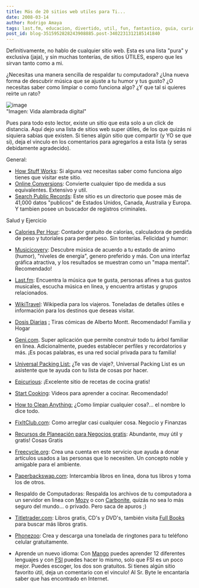 ```yaml
---
title: Más de 20 sitios web utiles para Ti...
date: 2008-03-14
author: Rodrigo Amaya
tags: last.fm, educacion, divertido, util, fun, fantastico, guia, curioso
post_id: blog-3515952828243908885.post-3402231312185141840
---
```


Definitivamente, no hablo de cualquier sitio web. Esta es una lista "pura" y exclusiva (jaja), y sin muchas tonterías, de sitios ÚTILES, espero que les sirvan tanto como a mi.

¿Necesitas una manera sencilla de respaldar tu computadora? ¿Una nueva forma de descubrir música que se ajuste a tu humor y tus gusto? ¿O necesitas saber como limpiar o como funciona algo? ¿Y que tal si quieres reírte un rato?

![image](https://bp0.blogger.com/_ayvorITawE4/R9qdPuJ25DI/AAAAAAAAAl8/PnSz8iNi630/s200/wired.jpg)    
"Imagen: Vida alambrada
digital"

Pues para todo esto lector, existe un sitio que esta solo a un click de distancia. Aquí dejo una lista de sitios web super útiles, de los que quizás ni siquiera sabias que existen. Si tienes algún sitio que compartir (y YO se que si), deja el vinculo en los comentarios para agregarlos a esta lista (y seras debidamente agradecido).

General:

- [How Stuff Works](https://www.howstuffworks.com/): Si alguna vez necesitas saber como funciona algo tienes que visitar este sitio.
- [Online Conversions](https://www.onlineconversion.com/): Convierte cualquier tipo de medida a sus equivalentes. Extensivo y util.
- [Search Public Records](https://www.searchsystems.net/): Este sitio es un directorio que posee más de 41,000 datos "publicos" de Estados Unidos, Canada, Australia y Europa. Y tambien posee un buscador de registros criminales.

Salud y Ejercicio

- [Calories Per Hour](https://www.caloriesperhour.com/): Contador gratuito de calorías, calculadora de perdida de peso y tutoriales para perder peso. Sin tonterías.
Felicidad y humor:

- [Musicicovery](https://musicovery.com/): Descubre música de acuerdo a tu estado de animo (humor), "niveles de energía", genero preferido y más. Con una interfaz gráfica atractiva, y los resultados se muestran como un "mapa mental". Recomendado!
- [Last.fm](https://www.last.fm/): Encuentra la música que te gusta, personas afines a tus gustos musicales, escucha música en linea, y encuentra artistas y grupos relacionados.
- [WikiTravel](https://wikitravel.org/en/Main_Page): Wikipedia para los viajeros. Toneladas de detalles útiles e información para los destinos que deseas visitar.
- [Dosis Diarias](https://www.dosisdiarias.com/) [:](https://www.dosisdiarias.com/) Tiras cómicas de Alberto Montt. Recomendado!
Familia y Hogar

- [Geni.com](https://www.geni.com/). Super aplicación que permite construir todo tu árbol familiar en linea. Adicionalmente, puedes establecer perfiles y recordatorios y más. ¡Es pocas palabras, es una red social privada para tu familia!
- [Universal Packing List:](https://upl.codeq.info/) ¿Te vas de viaje?, Universal Packing List es un asistente que te ayuda con tu lista de cosas por hacer.
- [Epicurious](https://www.epicurious.com/): ¡Excelente sitio de recetas de cocina gratis!
- [Start Cooking](https://startcooking.com/): Videos para aprender a cocinar. Recomendado!
- [How to Clean Anything:](https://www.howtocleananything.com/) ¿Como limpiar cualquier cosa?... el nombre lo dice todo.
- [FixItClub.com](https://www.fixitclub.com/): Como arreglar casi cualquier cosa.
Negocio y Finanzas

- [Recursos de Planeación para Negocios gratis](https://www.sba.gov/): Abundante, muy útil y gratis!
Cosas Gratis

- [Freecycle.org](https://www.freecycle.org/): Crea una cuenta en este servicio que ayuda a donar artículos usados a las personas que lo necesiten. Un concepto noble y amigable para el ambiente.
- [Paperbackswap.com](https://www.paperbackswap.com/index.php): Intercambia libros en linea, dona tus libros y toma los de otros.
- Respaldo de Computadoras: Respalda los archivos de tu computadora a un servidor en linea con [Mozy](https://mozy.com/) o con [Carbonite](https://www.carbonite.com/), quizás no sea lo más seguro del mundo... o privado. Pero saca de apuros ;)
- [Titletrader.com](https://titletrader.com/): Libros gratis, CD's y DVD's, también visita [Full Books](https://www.fullbooks.com/) para buscar más libros gratis.
- [Phonezoo](https://www.phonezoo.com/Welcome.do): Crea y descarga una tonelada de ringtones para tu teléfono celular gratuitamente.
- Aprende un nuevo idioma: Con [Mango](https://www.mangolanguages.com/) puedes aprender 12 diferentes lenguajes y con [FSI](https://fsi-language-courses.com/default.aspx) puedes hacer lo mismo, solo que FSI es un poco mejor. Puedes escoger, los dos son gratuitos.
Si tienes algún sitio favorito útil, deja un comentario con el vinculo! Al Sr. Byte le encantaría saber que has encontrado en Internet.